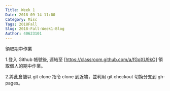 ```yaml
---
Title: Week 1
Date: 2018-09-14 11:00
Category: Misc
Tags: 2018Fall
Slug: 2018-Fall-Week1-Blog
Author: 40623101
---
```


領取期中作業

<!-- PELICAN_END_SUMMARY -->

1.登入 Github 帳號後, 連結至 [https://classroom.github.com/a/fGqXU9kO] 領取個人的期中作業。

2.將此倉儲以 git clone 指令 clone 到近端，並利用 git checkout 切換分支到 gh-pages。


[https://classroom.github.com/a/fGqXU9kO]:https://classroom.github.com/a/fGqXU9kO